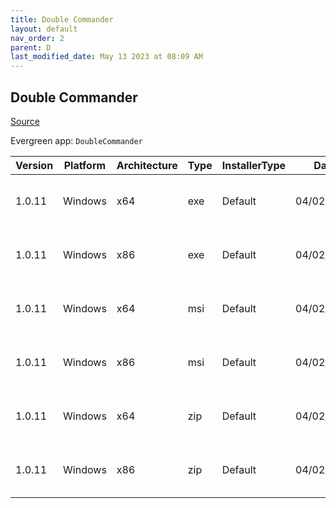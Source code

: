 ```yaml
---
title: Double Commander
layout: default
nav_order: 2
parent: D
last_modified_date: May 13 2023 at 08:09 AM
---
```


## Double Commander

[Source](https://github.com/doublecmd/doublecmd/)

Evergreen app: `DoubleCommander`

| Version | Platform | Architecture | Type | InstallerType | Date       | Size     | URI                                                                                                                                                                                                      |
| ------- | -------- | ------------ | ---- | ------------- | ---------- | -------- | -------------------------------------------------------------------------------------------------------------------------------------------------------------------------------------------------------- |
| 1.0.11  | Windows  | x64          | exe  | Default       | 04/02/2023 | 9098146  | [https://github.com/doublecmd/doublecmd/releases/download/v1.0.11/doublecmd-1.0.11.x86_64-win64.exe](https://github.com/doublecmd/doublecmd/releases/download/v1.0.11/doublecmd-1.0.11.x86_64-win64.exe) |
| 1.0.11  | Windows  | x86          | exe  | Default       | 04/02/2023 | 8742817  | [https://github.com/doublecmd/doublecmd/releases/download/v1.0.11/doublecmd-1.0.11.i386-win32.exe](https://github.com/doublecmd/doublecmd/releases/download/v1.0.11/doublecmd-1.0.11.i386-win32.exe)     |
| 1.0.11  | Windows  | x64          | msi  | Default       | 04/02/2023 | 14627611 | [https://github.com/doublecmd/doublecmd/releases/download/v1.0.11/doublecmd-1.0.11.x86_64-win64.msi](https://github.com/doublecmd/doublecmd/releases/download/v1.0.11/doublecmd-1.0.11.x86_64-win64.msi) |
| 1.0.11  | Windows  | x86          | msi  | Default       | 04/02/2023 | 13902610 | [https://github.com/doublecmd/doublecmd/releases/download/v1.0.11/doublecmd-1.0.11.i386-win32.msi](https://github.com/doublecmd/doublecmd/releases/download/v1.0.11/doublecmd-1.0.11.i386-win32.msi)     |
| 1.0.11  | Windows  | x64          | zip  | Default       | 04/02/2023 | 14033518 | [https://github.com/doublecmd/doublecmd/releases/download/v1.0.11/doublecmd-1.0.11.x86_64-win64.zip](https://github.com/doublecmd/doublecmd/releases/download/v1.0.11/doublecmd-1.0.11.x86_64-win64.zip) |
| 1.0.11  | Windows  | x86          | zip  | Default       | 04/02/2023 | 13315361 | [https://github.com/doublecmd/doublecmd/releases/download/v1.0.11/doublecmd-1.0.11.i386-win32.zip](https://github.com/doublecmd/doublecmd/releases/download/v1.0.11/doublecmd-1.0.11.i386-win32.zip)     |
